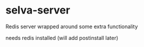 # selva-server

Redis server wrapped around some extra functionality

needs redis installed (will add postinstall later)
